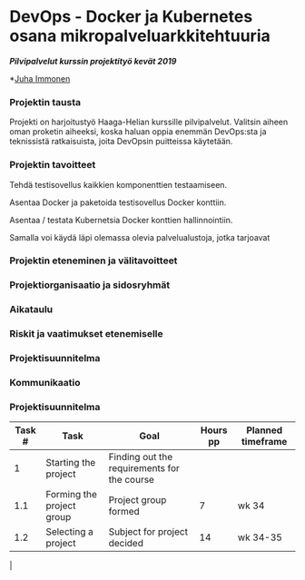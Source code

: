 # DevOps - Docker ja Kubernetes osana mikropalveluarkkitehtuuria
***Pilvipalvelut kurssin projektityö kevät 2019***

*[Juha Immonen](https://github.com/immonju1)

### Projektin tausta

Projekti on harjoitustyö Haaga-Helian kurssille pilvipalvelut. Valitsin aiheen oman proketin aiheeksi, koska haluan oppia enemmän DevOps:sta ja teknissistä ratkaisuista, joita DevOpsin puitteissa käytetään.

### Projektin tavoitteet

Tehdä testisovellus kaikkien komponenttien testaamiseen.

Asentaa Docker ja paketoida testisovellus Docker konttiin.

Asentaa / testata Kubernetsia Docker konttien hallinnointiin.

Samalla voi käydä läpi olemassa olevia palvelualustoja, jotka tarjoavat 

### Projektin eteneminen ja välitavoitteet



### Projektiorganisaatio ja sidosryhmät

### Aikataulu

### Riskit ja vaatimukset etenemiselle

### Projektisuunnitelma

### Kommunikaatio


### Projektisuunnitelma

|Task #|Task|Goal|Hours pp|Planned timeframe|
|------|----|----|-----|-----------------|
|1     |Starting the project|Finding out the requirements for the course||
|1.1   |Forming the project group|Project group formed|7|wk 34|
|1.2   |Selecting a project|Subject for project decided|14|wk 34-35|
|
